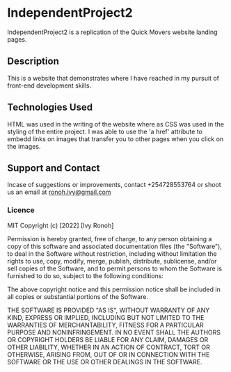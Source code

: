 # IndependentProject2
IndependentProject2 is a replication of the Quick Movers website landing pages.
## Description
This is a website that demonstrates where I have reached in my pursuit of front-end development skills.
## Technologies Used
HTML was used in the writing of the website where as CSS was used in the styling of the entire project. I was able to use the 'a href' attribute to embedd links on images that transfer you to other pages when you click on the images.
## Support and Contact
Incase of suggestions or improvements, contact +254728553764 or shoot us an email at ronoh.ivy@gmail.com
### Licence
MIT
Copyright (c) [2022] [Ivy Ronoh]

Permission is hereby granted, free of charge, to any person obtaining a copy
of this software and associated documentation files (the "Software"), to deal
in the Software without restriction, including without limitation the rights
to use, copy, modify, merge, publish, distribute, sublicense, and/or sell
copies of the Software, and to permit persons to whom the Software is
furnished to do so, subject to the following conditions:

The above copyright notice and this permission notice shall be included in all
copies or substantial portions of the Software.

THE SOFTWARE IS PROVIDED "AS IS", WITHOUT WARRANTY OF ANY KIND, EXPRESS OR
IMPLIED, INCLUDING BUT NOT LIMITED TO THE WARRANTIES OF MERCHANTABILITY,
FITNESS FOR A PARTICULAR PURPOSE AND NONINFRINGEMENT. IN NO EVENT SHALL THE
AUTHORS OR COPYRIGHT HOLDERS BE LIABLE FOR ANY CLAIM, DAMAGES OR OTHER
LIABILITY, WHETHER IN AN ACTION OF CONTRACT, TORT OR OTHERWISE, ARISING FROM,
OUT OF OR IN CONNECTION WITH THE SOFTWARE OR THE USE OR OTHER DEALINGS IN THE
SOFTWARE.
